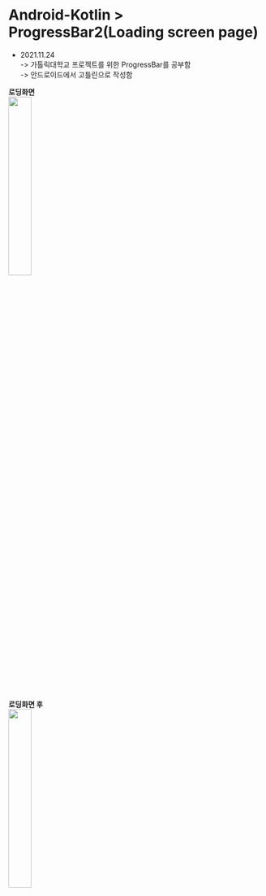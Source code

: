 # Android-Kotlin > ProgressBar2(Loading screen page)  



* 2021.11.24  
-> 가톨릭대학교 프로젝트를 위한 ProgressBar를 공부함     
-> 안드로이드에서 고틀린으로 작성함   



**로딩화면**   
<img src = "https://blog.kakaocdn.net/dn/PvVwU/btrlTWJx1mV/ikXhZXU4zU4tYVhoWz38J1/img.png" width="30%" height="30%">    




**로딩화면 후**   
<img src = "https://blog.kakaocdn.net/dn/1ETko/btrlXDbo5k7/MMZiDNEzN3Mo9QD1JDBeRk/img.png" width="30%" height="30%">    